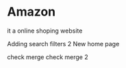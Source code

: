 # Amazon
it a online shoping website

Adding search filters
2
New home page

check merge
check merge 2 
